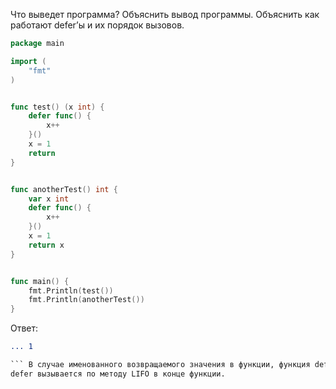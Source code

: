 Что выведет программа? Объяснить вывод программы. Объяснить как работают defer’ы и их порядок вызовов.

```go
package main

import (
	"fmt"
)


func test() (x int) {
	defer func() {
		x++
	}()
	x = 1
	return
}


func anotherTest() int {
	var x int
	defer func() {
		x++
	}()
	x = 1
	return x
}


func main() {
	fmt.Println(test())
	fmt.Println(anotherTest())
}
```

Ответ:
``` 2
... 1

``` В случае именованного возвращаемого значения в функции, функция defer может читать, а также изменять эти именованные возвращаемые значения. Если функция defer изменяет возвращаемое значение имени, то это измененное значение будет возвращено.
defer вызывается по методу LIFO в конце функции.